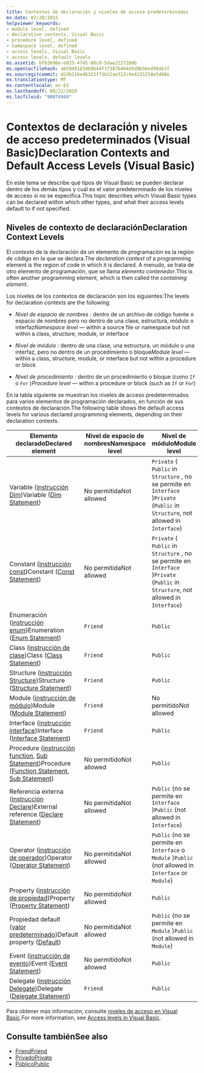 ```yaml
---
title: Contextos de declaración y niveles de acceso predeterminados
ms.date: 07/20/2015
helpviewer_keywords:
- module level, defined
- declaration contexts, Visual Basic
- procedure level, defined
- namespace level, defined
- access levels, Visual Basic
- access levels, default levels
ms.assetid: bf63b96e-e825-4745-88c8-5dae222728db
ms.openlocfilehash: a659481b34b8b44f1f387b464d5d9656ed98ab3f
ms.sourcegitcommit: d2db216e46323f73b32ae312c9e4135258e5d68e
ms.translationtype: MT
ms.contentlocale: es-ES
ms.lasthandoff: 09/22/2020
ms.locfileid: "90874949"
---
```

# <a name="declaration-contexts-and-default-access-levels-visual-basic"></a><span data-ttu-id="80c53-102">Contextos de declaración y niveles de acceso predeterminados (Visual Basic)</span><span class="sxs-lookup"><span data-stu-id="80c53-102">Declaration Contexts and Default Access Levels (Visual Basic)</span></span>

<span data-ttu-id="80c53-103">En este tema se describe qué tipos de Visual Basic se pueden declarar dentro de los demás tipos y cuál es el valor predeterminado de los niveles de acceso si no se especifica.</span><span class="sxs-lookup"><span data-stu-id="80c53-103">This topic describes which Visual Basic types can be declared within which other types, and what their access levels default to if not specified.</span></span>  
  
## <a name="declaration-context-levels"></a><span data-ttu-id="80c53-104">Niveles de contexto de declaración</span><span class="sxs-lookup"><span data-stu-id="80c53-104">Declaration Context Levels</span></span>  

 <span data-ttu-id="80c53-105">El *contexto* de la declaración de un elemento de programación es la región de código en la que se declara.</span><span class="sxs-lookup"><span data-stu-id="80c53-105">The *declaration context* of a programming element is the region of code in which it is declared.</span></span> <span data-ttu-id="80c53-106">A menudo, se trata de otro elemento de programación, que se llama *elemento contenedor*.</span><span class="sxs-lookup"><span data-stu-id="80c53-106">This is often another programming element, which is then called the *containing element*.</span></span>  
  
 <span data-ttu-id="80c53-107">Los niveles de los contextos de declaración son los siguientes:</span><span class="sxs-lookup"><span data-stu-id="80c53-107">The levels for declaration contexts are the following:</span></span>  
  
- <span data-ttu-id="80c53-108">*Nivel de espacio de nombres* : dentro de un archivo de código fuente o espacio de nombres pero no dentro de una clase, estructura, módulo o interfaz</span><span class="sxs-lookup"><span data-stu-id="80c53-108">*Namespace level* — within a source file or namespace but not within a class, structure, module, or interface</span></span>  
  
- <span data-ttu-id="80c53-109">*Nivel de módulo* : dentro de una clase, una estructura, un módulo o una interfaz, pero no dentro de un procedimiento o bloque</span><span class="sxs-lookup"><span data-stu-id="80c53-109">*Module level* — within a class, structure, module, or interface but not within a procedure or block</span></span>  
  
- <span data-ttu-id="80c53-110">*Nivel de procedimiento* : dentro de un procedimiento o bloque (como `If` o `For` )</span><span class="sxs-lookup"><span data-stu-id="80c53-110">*Procedure level* — within a procedure or block (such as `If` or `For`)</span></span>  
  
 <span data-ttu-id="80c53-111">En la tabla siguiente se muestran los niveles de acceso predeterminados para varios elementos de programación declarados, en función de sus contextos de declaración.</span><span class="sxs-lookup"><span data-stu-id="80c53-111">The following table shows the default access levels for various declared programming elements, depending on their declaration contexts.</span></span>  
  
|<span data-ttu-id="80c53-112">Elemento declarado</span><span class="sxs-lookup"><span data-stu-id="80c53-112">Declared element</span></span>|<span data-ttu-id="80c53-113">Nivel de espacio de nombres</span><span class="sxs-lookup"><span data-stu-id="80c53-113">Namespace level</span></span>|<span data-ttu-id="80c53-114">Nivel de módulo</span><span class="sxs-lookup"><span data-stu-id="80c53-114">Module level</span></span>|<span data-ttu-id="80c53-115">Nivel de procedimiento</span><span class="sxs-lookup"><span data-stu-id="80c53-115">Procedure level</span></span>|  
|----------------------|---------------------|------------------|---------------------|  
|<span data-ttu-id="80c53-116">Variable ([instrucción Dim](dim-statement.md))</span><span class="sxs-lookup"><span data-stu-id="80c53-116">Variable ([Dim Statement](dim-statement.md))</span></span>|<span data-ttu-id="80c53-117">No permitida</span><span class="sxs-lookup"><span data-stu-id="80c53-117">Not allowed</span></span>|<span data-ttu-id="80c53-118">`Private` ( `Public` in `Structure` , no se permite en `Interface` )</span><span class="sxs-lookup"><span data-stu-id="80c53-118">`Private` (`Public` in `Structure`, not allowed in `Interface`)</span></span>|`Public`|  
|<span data-ttu-id="80c53-119">Constant ([instrucción const](const-statement.md))</span><span class="sxs-lookup"><span data-stu-id="80c53-119">Constant ([Const Statement](const-statement.md))</span></span>|<span data-ttu-id="80c53-120">No permitida</span><span class="sxs-lookup"><span data-stu-id="80c53-120">Not allowed</span></span>|<span data-ttu-id="80c53-121">`Private` ( `Public` in `Structure` , no se permite en `Interface` )</span><span class="sxs-lookup"><span data-stu-id="80c53-121">`Private` (`Public` in `Structure`, not allowed in `Interface`)</span></span>|`Public`|  
|<span data-ttu-id="80c53-122">Enumeración ([instrucción enum](enum-statement.md))</span><span class="sxs-lookup"><span data-stu-id="80c53-122">Enumeration ([Enum Statement](enum-statement.md))</span></span>|`Friend`|`Public`|<span data-ttu-id="80c53-123">No permitida</span><span class="sxs-lookup"><span data-stu-id="80c53-123">Not allowed</span></span>|  
|<span data-ttu-id="80c53-124">Class ([instrucción de clase](class-statement.md))</span><span class="sxs-lookup"><span data-stu-id="80c53-124">Class ([Class Statement](class-statement.md))</span></span>|`Friend`|`Public`|<span data-ttu-id="80c53-125">No permitida</span><span class="sxs-lookup"><span data-stu-id="80c53-125">Not allowed</span></span>|  
|<span data-ttu-id="80c53-126">Structure ([instrucción Structure](structure-statement.md))</span><span class="sxs-lookup"><span data-stu-id="80c53-126">Structure ([Structure Statement](structure-statement.md))</span></span>|`Friend`|`Public`|<span data-ttu-id="80c53-127">No permitida</span><span class="sxs-lookup"><span data-stu-id="80c53-127">Not allowed</span></span>|  
|<span data-ttu-id="80c53-128">Module ([instrucción de módulo](module-statement.md))</span><span class="sxs-lookup"><span data-stu-id="80c53-128">Module ([Module Statement](module-statement.md))</span></span>|`Friend`|<span data-ttu-id="80c53-129">No permitido</span><span class="sxs-lookup"><span data-stu-id="80c53-129">Not allowed</span></span>|<span data-ttu-id="80c53-130">No permitido</span><span class="sxs-lookup"><span data-stu-id="80c53-130">Not allowed</span></span>|  
|<span data-ttu-id="80c53-131">Interface ([instrucción interface](interface-statement.md))</span><span class="sxs-lookup"><span data-stu-id="80c53-131">Interface ([Interface Statement](interface-statement.md))</span></span>|`Friend`|`Public`|<span data-ttu-id="80c53-132">No permitida</span><span class="sxs-lookup"><span data-stu-id="80c53-132">Not allowed</span></span>|  
|<span data-ttu-id="80c53-133">Procedure ([instrucción function](function-statement.md), [Sub Statement](sub-statement.md))</span><span class="sxs-lookup"><span data-stu-id="80c53-133">Procedure ([Function Statement](function-statement.md), [Sub Statement](sub-statement.md))</span></span>|<span data-ttu-id="80c53-134">No permitido</span><span class="sxs-lookup"><span data-stu-id="80c53-134">Not allowed</span></span>|`Public`|<span data-ttu-id="80c53-135">No permitido</span><span class="sxs-lookup"><span data-stu-id="80c53-135">Not allowed</span></span>|  
|<span data-ttu-id="80c53-136">Referencia externa ([instrucción Declare](declare-statement.md))</span><span class="sxs-lookup"><span data-stu-id="80c53-136">External reference ([Declare Statement](declare-statement.md))</span></span>|<span data-ttu-id="80c53-137">No permitida</span><span class="sxs-lookup"><span data-stu-id="80c53-137">Not allowed</span></span>|<span data-ttu-id="80c53-138">`Public` (no se permite en `Interface` )</span><span class="sxs-lookup"><span data-stu-id="80c53-138">`Public` (not allowed in `Interface`)</span></span>|<span data-ttu-id="80c53-139">No permitida</span><span class="sxs-lookup"><span data-stu-id="80c53-139">Not allowed</span></span>|  
|<span data-ttu-id="80c53-140">Operator ([instrucción de operador](operator-statement.md))</span><span class="sxs-lookup"><span data-stu-id="80c53-140">Operator ([Operator Statement](operator-statement.md))</span></span>|<span data-ttu-id="80c53-141">No permitida</span><span class="sxs-lookup"><span data-stu-id="80c53-141">Not allowed</span></span>|<span data-ttu-id="80c53-142">`Public` (no se permite en `Interface` o `Module` )</span><span class="sxs-lookup"><span data-stu-id="80c53-142">`Public` (not allowed in `Interface` or `Module`)</span></span>|<span data-ttu-id="80c53-143">No permitida</span><span class="sxs-lookup"><span data-stu-id="80c53-143">Not allowed</span></span>|  
|<span data-ttu-id="80c53-144">Property ([instrucción de propiedad](property-statement.md))</span><span class="sxs-lookup"><span data-stu-id="80c53-144">Property ([Property Statement](property-statement.md))</span></span>|<span data-ttu-id="80c53-145">No permitido</span><span class="sxs-lookup"><span data-stu-id="80c53-145">Not allowed</span></span>|`Public`|<span data-ttu-id="80c53-146">No permitido</span><span class="sxs-lookup"><span data-stu-id="80c53-146">Not allowed</span></span>|  
|<span data-ttu-id="80c53-147">Propiedad default ([valor predeterminado](../modifiers/default.md))</span><span class="sxs-lookup"><span data-stu-id="80c53-147">Default property ([Default](../modifiers/default.md))</span></span>|<span data-ttu-id="80c53-148">No permitida</span><span class="sxs-lookup"><span data-stu-id="80c53-148">Not allowed</span></span>|<span data-ttu-id="80c53-149">`Public` (no se permite en `Module` )</span><span class="sxs-lookup"><span data-stu-id="80c53-149">`Public` (not allowed in `Module`)</span></span>|<span data-ttu-id="80c53-150">No permitida</span><span class="sxs-lookup"><span data-stu-id="80c53-150">Not allowed</span></span>|  
|<span data-ttu-id="80c53-151">Event ([instrucción de evento](event-statement.md))</span><span class="sxs-lookup"><span data-stu-id="80c53-151">Event ([Event Statement](event-statement.md))</span></span>|<span data-ttu-id="80c53-152">No permitido</span><span class="sxs-lookup"><span data-stu-id="80c53-152">Not allowed</span></span>|`Public`|<span data-ttu-id="80c53-153">No permitido</span><span class="sxs-lookup"><span data-stu-id="80c53-153">Not allowed</span></span>|  
|<span data-ttu-id="80c53-154">Delegate ([instrucción Delegate](delegate-statement.md))</span><span class="sxs-lookup"><span data-stu-id="80c53-154">Delegate ([Delegate Statement](delegate-statement.md))</span></span>|`Friend`|`Public`|<span data-ttu-id="80c53-155">No permitida</span><span class="sxs-lookup"><span data-stu-id="80c53-155">Not allowed</span></span>|  
  
 <span data-ttu-id="80c53-156">Para obtener más información, consulte [niveles de acceso en Visual Basic](../../programming-guide/language-features/declared-elements/access-levels.md).</span><span class="sxs-lookup"><span data-stu-id="80c53-156">For more information, see [Access levels in Visual Basic](../../programming-guide/language-features/declared-elements/access-levels.md).</span></span>  
  
## <a name="see-also"></a><span data-ttu-id="80c53-157">Consulte también</span><span class="sxs-lookup"><span data-stu-id="80c53-157">See also</span></span>

- [<span data-ttu-id="80c53-158">Friend</span><span class="sxs-lookup"><span data-stu-id="80c53-158">Friend</span></span>](../modifiers/friend.md)
- [<span data-ttu-id="80c53-159">Privado</span><span class="sxs-lookup"><span data-stu-id="80c53-159">Private</span></span>](../modifiers/private.md)
- [<span data-ttu-id="80c53-160">Público</span><span class="sxs-lookup"><span data-stu-id="80c53-160">Public</span></span>](../modifiers/public.md)
